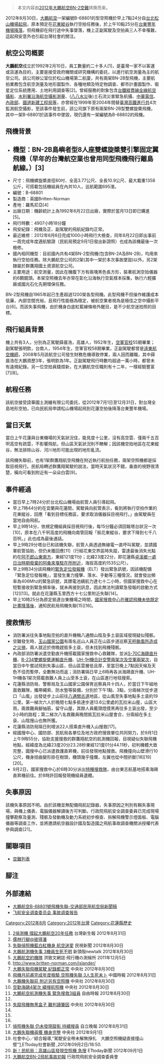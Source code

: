 > 本文内容由[2012年大鵬航空BN-2空難](https://zh.wikipedia.org/wiki/2012年大鵬航空BN-2空難)转换而来。


2012年8月30日，[大鵬航空](../Page/大鵬航空.md "wikilink")一架編號B-68801的型空照機於早上7點24分自[台北松山機場起飛](https://zh.wikipedia.org/wiki/台北松山機場 "wikilink")，原本預定在[花東縱谷](../Page/花東縱谷.md "wikilink")執行空拍任務後，於上午10點25分在[台東豐年機場降落](https://zh.wikipedia.org/wiki/台東機場 "wikilink")，但飛機卻在飛行途中失事墜落，機上正副駕駛及空拍員三人不幸罹難，這起飛安意外也引起台灣社會的關注。

## 航空公司概要

**大鵬航空**成立於1992年2月10日，員工數量約二十多人\[1\]，是臺灣一家不以客運或貨運為目的，主要是接受政府機關或研究機構的委託，以進行航空測量為主的航空公司。該公司辦公室位於松山機場第二航廈，共有兩架BN-2B型飛機，主要航拍業務包含航空測量及地形圖製作、各種地類及特定物調查、都市計畫圖製作、衛星定位系統應用、土地利用調查等\[2\]。曾經服務的對象包含[台鐵縱貫線全線航空攝影](https://zh.wikipedia.org/wiki/台鐵 "wikilink")、[水利署沿海航空攝影測量](https://zh.wikipedia.org/wiki/水利署 "wikilink")、([八八水災](../Page/八八水災.md "wikilink")後)土石流災害緊急航攝、[中華電信](https://zh.wikipedia.org/wiki/中華電信 "wikilink")、[內政部](../Page/內政部.md "wikilink")、[國道新建工程局等](https://zh.wikipedia.org/wiki/國道新建工程局 "wikilink")，亦曾經在1999年至2004年間替[臺灣高鐵進行共](https://zh.wikipedia.org/wiki/臺灣高鐵 "wikilink")4次監測航空攝影，至該事件發生前，該公司旗下原有兩架BN-2B型雙螺旋槳飛機，其中一架B-68801於該事件中墜毀，現仍還有一架編號為B-68802的飛機。

## 飛機背景

  - 機型：BN-2B島嶼者型8人座雙螺旋槳雙引擎固定翼飛機（早年的台灣航空業也曾用同型飛機飛行離島航線。）\[3\]
      -
  - 尺寸：飛機螺旋槳直徑80吋、全高3.77公尺、全長10.9公尺、最大載重1358公斤，可搭載包括機組員在內共10人，巡航範圍695浬。
  - 編號：B-68801
  - 製造商：英國Britten-Norman
  - 產地：羅馬尼亞\[4\]
  - 出廠日期：機齡統計上為1992年6月22日出廠，實際於當月13日即已購進\[5\]。
  - 飛行時數：4907小時18分鐘
  - 飛安紀錄：飛機及正、副駕駛的飛航紀錄均正常。
  - 最近維修：2012年6月6日完成1000小時飛行大檢查，同年8月22日即出事前一周完成年度適航驗證（民航局預定9月1日發出新證照）也成為該機最後一次檢修。
  - 國內相同機型：目前國內共有4架BN-2型飛機(包含BN-2A及BN-2B)，均用來執行空拍任務。除大鵬航空公司的2架(其中一架於本次事故墜毀)以外，另2架隸屬於群鷹翔國土資源航空公司。
  - 主要用途：航空測量，因此在機腹下方有兩塊黑色長方形，裝著航測空拍儀器的6顆鏡頭。本架空照機去年亦常在彰化沿海執行空氣樣本採集，執行六輕擴廠或國光石化先期環保任務。

BN-2型飛機自1965年起已生產超過1200架各型飛機。此型飛機不但操作維護成本低廉，內部空間充裕，且飛行性能極為穩定，被航空業者視為是極佳之空中攝影平台\[6\]。而該失事飛機，由於機身白底紅藍線條格外醒目，是不少航空迷拍照的目標。

## 飛行組員背景

機上共有3人，分別為正駕駛薛晨浩，高雄人，1952年生，[空軍官校](../Page/中華民國空軍軍官學校.md "wikilink")55期畢業；副駕駛張明欽，台南人，1954年生，空軍官校58期畢業，正副駕駛都曾是[遠東航空機師](https://zh.wikipedia.org/wiki/遠東航空 "wikilink")，2008年5月該航空公司發生財務危機導致停業，兩人因而離職，其中薛晨浩在大鵬資歷3年，張明欽為1年。正副駕駛飛行時數均超過一萬小時，都曾未有違規紀錄。另一位空拍員錢煜新，在大鵬航空任職則有十二年，一樣經驗豐富\[7\]\[8\]。

## 航程任務

該航空接受詮華國土測繪有限公司委託，從2012年7月1日至12月31日，對台灣全島地形空拍，已向民航局申請松山機場起飛到花蓮空拍後降落台東豐年機場。

## 當日天氣

當日上午花蓮與台東機場的天氣狀況佳，能見度十公里，沒有高空雲、僅兩千五百呎高空有疏雲，不影響飛航，但山區天氣狀況則不瞭解；因該機空拍地區在花東縱谷，無法排除山谷、河川地形可能出現的地形亂流。

該飛機失聯前，也有1架群鷹翔航空飛機在附近執行航拍任務，兩架空照機都是採取目視飛行。民航局轉述群鷹翔駕駛的說法，當時天氣狀況不錯，垂直的視野很清楚，橫向可看到附近有一朵朵白雲\[9\]。

## 事件經過

  - 當日早上7時24分於台北松山機場由航管人員引導起飛。
  - 早上7時44分約在宜蘭與花蓮間，駕駛員向航管表示，看到將執行空拍作業的花東縱谷，回應「看到目標任務區，要求取消儀器採目視飛行。」由駕駛員在當地自由飛航。
  - 早上9時14分，依規定機組員採目視飛行後，每15分鐘必須回報塔台狀況一次\[10\]，原本在八千呎高度的飛機向南管回報「抵花東縱谷，要求下降到七千八百呎。」此也成為最後通話。
  - 早上9時29分塔台已和該機失聯，航管人員透過無線電一直呼叫駕駛，並請國軍航管協助，但仍未獲回應\[11\]（行經花東交界區時失蹤，雷達最後消失光點約在[阿不郎山東南方](https://zh.wikipedia.org/wiki/阿不郎山 "wikilink")，東經121度11分；北緯23度22分，即花蓮縣[卓溪鄉一處日治時期廢棄的](https://zh.wikipedia.org/wiki/卓溪鄉 "wikilink")[阿桑來戛駐在所附近](https://zh.wikipedia.org/wiki/阿桑來戛駐在所 "wikilink")，海拔高度約1535公尺）。
  - 早上9時34分該飛機的[緊急定位發報機](https://zh.wikipedia.org/wiki/緊急定位發報機 "wikilink")（ELT）發出緊急訊號，因該機配備「緊急定位發報機」，當發生重力撞擊、落水、手動等三種情況，就會發出頻率為406Mhz的緊急訊號，其鋰電池續航力達七十二小時，但國家搜救中心在短暫接收到緊急頻率後，就未再接到訊息，因此無法判讀緊急發報的啟動方式\[12\]\[13\]。就此在花蓮縣玉里西方十七公里附近失聯\[14\]。
  - 早上10時25分為原定抵達台東機場之時間，[國家搜救中心在確認飛機未依既定計畫降落後](https://zh.wikipedia.org/wiki/國家搜救中心 "wikilink")，通知民航局飛機失聯\[15\]\[16\]。

## 搜救情形

  - 消防署派往失事地點空拍的直升機稱八通關山陰及多土袞區域發現疑似殘骸。
  - 空難發生時，[玉山國家公園](../Page/玉山國家公園.md "wikilink")有兩名巡山人員正在山區步道巡察[天秤颱風所造成之災損](../Page/颱風天秤_\(2012年\).md "wikilink")，兩人就近於傍晚趕抵多土袞，但未找到飛機殘骸。
  - 內政部消防署派遣空勤直升機搭載國家搜救中心救難隊，並派[S-70C海鷗直升機](https://zh.wikipedia.org/wiki/賽考斯基S-70直升機 "wikilink")、[B-234雙螺旋槳運輸直升機](https://zh.wikipedia.org/wiki/CH-47 "wikilink")、[UH-1H機合計空警兩架次及空軍兩架次](../Page/UH-1直升機.md "wikilink")，自當日中午嘗試飛到失事山區，但山區雲層低且厚，至當日晚上7點因天候及天色不佳而暫停，全數無功而返；消防署隔日早上6時再各派海鷗直升機、UH-1H機各1架次搭載救難人員上山至多土袞，在山區進行地毯搜索。
  - 花蓮縣消防局、警察局及玉山國家公園保育巡察員共十四人，於當日下午組地面救難隊，攜帶繩索、防水墊等裝備，分別於下午1點、3點，分兩梯次從步道口「山風」出發徒步上山前往[八通關古道](../Page/八通關古道.md "wikilink")地區，從山風至失事地點多土袞約19公里。第一梯次六人於晚間七點多抵達步道13.6公里處的瓦拉米山屋，山區大雨，兩救難員腳抽筋，留守山屋，其餘人員戴頭燈摸黑再往多土袞出發，至少2小時的路程；第二梯次八名救難員晚間抵瓦拉米山屋會合，分兩組在多土袞、山陰搜山也無所獲。
  - 花蓮縣消防局隔日則增派22人搭乘直升機入山搜救\[17\]。
  - 經國搜中心、國防部、民航局各單位及地方政府搜救單位共同努力，於9月1日上午9時55分，協助支援搜救的群鷹翔航空的航測機回報，目視疑似失聯飛機地點，經緯度為北緯23度20分23.28秒東經121度01分44.11秒，初判機體大致完整，國搜中心已派遣救護直昇機，前往發現地點搜救。飛機撞向山壁滑行10公尺，機身扭曲變形掛在樹頭，機頭幾乎撞爛，左翼也從中間折斷\[18\]\[19\]\[20\]。
  - 9月2日，國家搜救中心於6時30分派出[特種搜救隊](https://zh.wikipedia.org/wiki/特種搜救隊 "wikilink")，由台東志航基地搭乘海鷗直昇機前往。於8時許回報發現機組員遺體<ref>。

</ref>

## 失事原因

該機失事原因不明。由於該機並無配備飛航記錄器，失事原因之判別有賴失事現場，與機上儀表、電腦儀器解讀後方可判斷。行政院飛航安全調查委員已完成現場撞擊勘察及量測、殘骸及發動機及動力系統初步檢查、拆解飛機警示燈面板、電腦儀器等調查工作，並將邀請航空器設計國及製造國之飛航事故調查機關派授權代表參與調查\[21\]。

## 關聯項目

  - [空難列表](https://zh.wikipedia.org/wiki/空難列表 "wikilink")

## 腳注

## 外部連結

  - [大鵬航空B-68801號飛機失聯-交通部民用航空局新聞稿](https://web.archive.org/web/20150923200645/http://www.caa.gov.tw/big5/news/index01.asp?sno=594)
  - [飞航安全调查委员会 事故调查报告](http://www.asc.gov.tw/main_ch/docaccident.aspx?uid=216&pid=201&acd_no=86)

[Category:2012年8月](https://zh.wikipedia.org/wiki/Category:2012年8月 "wikilink") [Category:2012年台灣](https://zh.wikipedia.org/wiki/Category:2012年台灣 "wikilink") [Category:花蓮縣歷史](https://zh.wikipedia.org/wiki/Category:花蓮縣歷史 "wikilink")

1.  [2偵測機 撐起大鵬航空20年任務](http://61.222.185.194/?FID=6&CID=163694) 台灣新生報 2012年8月31日
2.  [儒林行腳@彼得潘](http://tw.myblog.yahoo.com/wealth2168-news24/article?mid=37195)
3.  [失聯偵照機藍白紅機身 航空迷愛](http://news.ftv.com.tw/NewsContent.aspx?ntype=class&sno=2012830S15M1) 民視新聞 2012年8月30日
4.  [大鵬航測機失事 3機員生死不明](http://newtalk.tw/news_read.php?oid=28850) 新頭殼newtalk 2012年8月30日
5.  [大鵬航空的機隊](http://cwhung.blogspot.tw/2011/12/blog-post_05.html) 洪致文網誌‧飛行機の測候所 2011年12月5日
6.  <http://www.britten-norman.com/islander/>
7.  [大鵬失聯飛機駕駛 紀錄都正常](http://www.cna.com.tw/News/aHEL/201208300383.aspx)  中央社 2012年8月30日
8.  [飛機月前甫完成年度檢驗 空照機失聯 3人生死未卜](http://news.chinatimes.com/focus/501011841/112012083100068.html)  中國時報 2012年8月31日
9.  [大鵬機失聯前 附近另有空照機](http://www.cna.com.tw/News/aHEL/201208300394.aspx)  中央社 2012年8月30日
10. [空勤海鷗4架次 續搜航照機](http://www.cna.com.tw/News/aHEL/201208300289.aspx)  中央社 2012年8月30日
11. [大鵬航空航測機失事 緊急搜救3組員](http://www.libertytimes.com.tw/2012/new/aug/31/today-t3.htm)  自由時報 2012年8月30日
12.
13. [失蹤飛機無黑盒子 難判讀肇因](http://www.cna.com.tw/Topic/Popular/3185-1/201208300049.aspx)  中央社 2012年8月30日
14.
15.
16.
17. [偵照機失聯 仍未發現蹤影 持續搜尋](http://www.idn.com.tw/news/news_content.php?catid=1&catsid=2&catdid=0&artid=20120831abcd006) 自立晚報 2012年8月31日
18. [大鵬失聯機尋獲 機身完整](http://www.cna.com.tw/News/aSOC/201209010100.aspx)  中央社 2012年9月1日
19. 社會中心／綜合報導,"駕駛安全帶未解無掙扎　大鵬空照機疑直接撞山壁"[1](http://www.ettoday.net/news/20120902/97311.html),ETtoday社會新聞 ,2012年09月2日/18:50.
20. [新！民航局：高雄山區發現空照機 急搜](http://tw.news.yahoo.com/新-民航局-高雄山區發現空照機-急搜-053709470.html)  ETtoday新聞 2012年09月1日
21. [大鵬航空BN-2飛航事故初報](http://www.asc.gov.tw/asc_ch/news_list_2.asp?news_no=482)  行政院飛航安全調查委員會